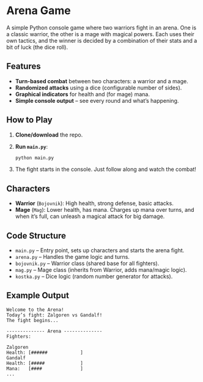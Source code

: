# Arena Game

A simple Python console game where two warriors fight in an arena. One is a classic warrior, the other is a mage with magical powers. Each uses their own tactics, and the winner is decided by a combination of their stats and a bit of luck (the dice roll).

## Features

* **Turn-based combat** between two characters: a warrior and a mage.
* **Randomized attacks** using a dice (configurable number of sides).
* **Graphical indicators** for health and (for mage) mana.
* **Simple console output** – see every round and what’s happening.

## How to Play

1. **Clone/download** the repo.
2. **Run `main.py`**:

   ```bash
   python main.py
   ```
3. The fight starts in the console. Just follow along and watch the combat!

## Characters

* **Warrior** (`Bojovnik`): High health, strong defense, basic attacks.
* **Mage** (`Mag`): Lower health, has mana. Charges up mana over turns, and when it’s full, can unleash a magical attack for big damage.

## Code Structure

* `main.py` – Entry point, sets up characters and starts the arena fight.
* `arena.py` – Handles the game logic and turns.
* `bojovnik.py` – Warrior class (shared base for all fighters).
* `mag.py` – Mage class (inherits from Warrior, adds mana/magic logic).
* `kostka.py` – Dice logic (random number generator for attacks).

## Example Output

```
Welcome to the Arena!
Today’s fight: Zalgoren vs Gandalf!
The fight begins...

-------------- Arena --------------
Fighters:

Zalgoren
Health: [######            ]
Gandalf
Health: [#####             ]
Mana:   [####              ]
...
```
